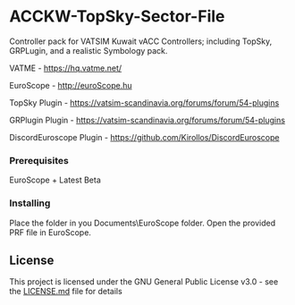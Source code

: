 # ACCKW-TopSky-Sector-File

Controller pack for   VATSIM Kuwait vACC Controllers; including TopSky, GRPLugin, and a realistic Symbology pack.

VATME - https://hq.vatme.net/

EuroScope - http://euroScope.hu

TopSky Plugin - https://vatsim-scandinavia.org/forums/forum/54-plugins

GRPlugin Plugin - https://vatsim-scandinavia.org/forums/forum/54-plugins

DiscordEuroscope Plugin - https://github.com/Kirollos/DiscordEuroscope

### Prerequisites

EuroScope + Latest Beta

### Installing

Place the folder in you Documents\EuroScope folder. Open the provided PRF file in EuroScope.

## License

This project is licensed under the GNU General Public License v3.0 - see the [LICENSE.md](LICENSE.md) file for details
